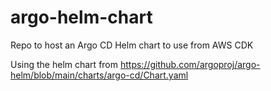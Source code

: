 # argo-helm-chart
Repo to host an Argo CD Helm chart to use from AWS CDK


Using the helm chart from https://github.com/argoproj/argo-helm/blob/main/charts/argo-cd/Chart.yaml
